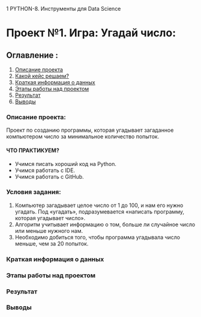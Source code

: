 1  PYTHON-8. Инструменты для Data Science
# Проект №1. Игра: Угадай число:

## Оглавление :
1. [Описание проекта]()
2. [Какой кейс решаем?]()
3. [Краткая информация о данных]()
4. [Этапы работы над проектом]()
5. [Результат]()
6. [Выводы]()

### Описание проекта:
Проект по созданию программы, которая угадывает загаданное компьютером число за минимальное количество попыток.
#### ЧТО ПРАКТИКУЕМ?

- Учимся писать хороший код на Python.
- Учимся работать с IDE.
- Учимся работать с GitHub.

### Условия задания:
1. Компьютер загадывает целое число от 1 до 100, и нам его нужно угадать. Под «угадать», подразумевается «написать программу, которая угадывает число».
2. Алгоритм учитывает информацию о том, больше ли случайное число или меньше нужного нам.
3. Необходимо добиться того, чтобы программа угадывала число меньше, чем за 20 попыток.

### Краткая информация о данных
### Этапы работы над проектом
### Результат
### Выводы